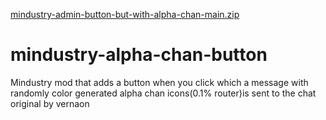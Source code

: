 [mindustry-admin-button-but-with-alpha-chan-main.zip](https://github.com/Xaocsoul/mindustry-admin-button-but-with-alpha-chan/files/11300155/mindustry-admin-button-but-with-alpha-chan-main.zip)
# mindustry-alpha-chan-button
Mindustry mod that adds a button when you click which a message with randomly color generated alpha chan icons(0.1% router)is sent to the chat
original by vernaon
